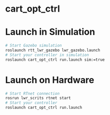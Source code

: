 cart_opt_ctrl
============

# Launch in Simulation

```bash
# Start Gazebo simulation
roslaunch rtt_lwr_gazebo lwr_gazebo.launch
# Start your controller in simulation
roslaunch cart_opt_ctrl run.launch sim:=true
```
# Launch on Hardware

```bash
# Start RTnet connection
rosrun lwr_scrits rtnet start
# Start your controller
roslaunch cart_opt_ctrl run.launch
```
